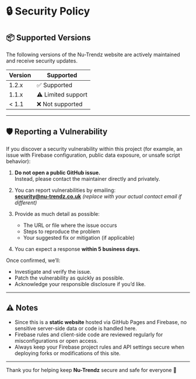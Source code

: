 # 🔒 Security Policy

## 📦 Supported Versions

The following versions of the Nu-Trendz website are actively maintained and receive security updates.

| Version | Supported          |
|----------|-------------------|
| 1.2.x    | ✅ Supported       |
| 1.1.x    | ⚠️ Limited support |
| < 1.1    | ❌ Not supported   |

---

## 🛡️ Reporting a Vulnerability

If you discover a security vulnerability within this project (for example, an issue with Firebase configuration, public data exposure, or unsafe script behavior):

1. **Do not open a public GitHub issue.**  
   Instead, please contact the maintainer directly and privately.

2. You can report vulnerabilities by emailing:  
   **security@nu-trendz.co.uk** *(replace with your actual contact email if different)*

3. Provide as much detail as possible:
   - The URL or file where the issue occurs  
   - Steps to reproduce the problem  
   - Your suggested fix or mitigation (if applicable)

4. You can expect a response **within 5 business days.**

Once confirmed, we’ll:
- Investigate and verify the issue.  
- Patch the vulnerability as quickly as possible.  
- Acknowledge your responsible disclosure if you’d like.

---

## ⚠️ Notes

- Since this is a **static website** hosted via GitHub Pages and Firebase, no sensitive server-side data or code is handled here.  
- Firebase rules and client-side code are reviewed regularly for misconfigurations or open access.  
- Always keep your Firebase project rules and API settings secure when deploying forks or modifications of this site.

---

Thank you for helping keep **Nu-Trendz** secure and safe for everyone 💅
